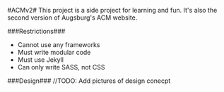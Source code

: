 #ACMv2#
This project is a side project for learning and fun. It's also the second version of Augsburg's ACM website.

###Restrictions###
* Cannot use any frameworks
* Must write modular code
* Must use Jekyll
* Can only write SASS, not CSS

###Design###
//TODO: Add pictures of design conecpt
